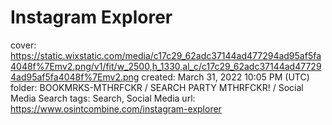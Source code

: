 # Instagram Explorer

cover: https://static.wixstatic.com/media/c17c29_62adc37144ad477294ad95af5fa4048f%7Emv2.png/v1/fit/w_2500,h_1330,al_c/c17c29_62adc37144ad477294ad95af5fa4048f%7Emv2.png
created: March 31, 2022 10:05 PM (UTC)
folder: BOOKMRKS-MTHRFCKR / SEARCH PARTY MTHRFCKR! / Social Media Search
tags: Search, Social Media
url: https://www.osintcombine.com/instagram-explorer